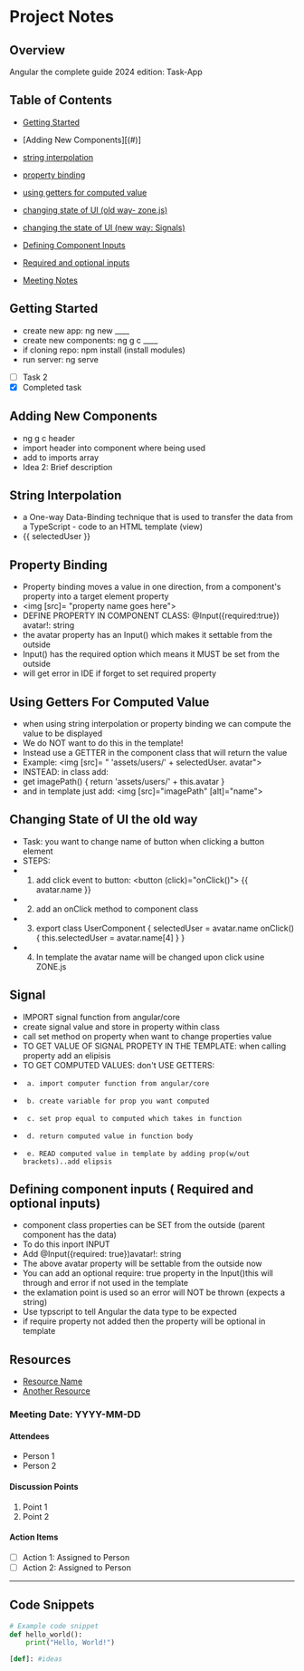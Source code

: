 # Project Notes

## Overview
Angular the complete guide 2024 edition: Task-App

## Table of Contents
- [Getting Started](#)
- [Adding New Components][(#)]
- [string interpolation](#string)
- [property binding](#propery)
- [using getters for computed value](#propery)
- [changing state of UI (old way- zone.js)](#propery)

- [changing the state of UI (new way: Signals)](#signals)
- [Defining Component Inputs](#meeting-notes)
- [Required and optional inputs](#meeting-notes)
- [Meeting Notes](#meeting-notes)


## Getting Started
- create new app: ng new ____
- create new components: ng g c ____
- if cloning repo: npm install (install modules)
- run server: ng serve
- [ ] Task 2
- [x] Completed task

## Adding New Components
- ng g c header
- import header into component where being used
- add to imports array
- Idea 2: Brief description

## String Interpolation
- a One-way Data-Binding technique that is used to transfer the data from a TypeScript - code to an HTML template (view)
- {{ selectedUser }}

## Property Binding
- Property binding moves a value in one direction, from a component's property into a target element property
- <img [src]= "property name goes here">
- DEFINE PROPERTY IN COMPONENT CLASS: @Input({required:true}) avatar!: string
- the avatar property has an Input() which makes it settable from the outside
- Input() has the required option which means it MUST be set from the outside
- will get error in IDE if forget to set required property

## Using Getters For Computed Value
- when using string interpolation or property binding we can compute the value to be displayed
- We do NOT want to do this in the template!
- Instead use a GETTER in the component class that will return the value
- Example: <img [src]= " 'assets/users/' + selectedUser. avatar">
- INSTEAD: in class add: 
- get imagePath() {
      return 'assets/users/' + this.avatar
 }
- and in template just add: <img [src]="imagePath" [alt]="name">

## Changing State of UI the old way
-  Task: you want to change name of button when clicking a button element
-  STEPS:
-  1. add click event to button: <button (click)="onClick()"> {{ avatar.name }}
-  2. add an onClick method to component class 
-  3. export class UserComponent {
        selectedUser = avatar.name
    onClick() {
        this.selectedUser = avatar.name[4]
    }
}
-  4. In template the avatar name will be changed upon click usine ZONE.js


## Signal
- IMPORT signal function from angular/core
- create signal value and store in property within class
- call set method on property when want to change properties value
- TO GET VALUE OF SIGNAL PROPETY IN THE TEMPLATE: when calling property add an elipisis
- TO GET COMPUTED VALUES: don't USE GETTERS:
-      a. import computer function from angular/core
-      b. create variable for prop you want computed
-      c. set prop equal to computed which takes in function
-      d. return computed value in function body
-      e. READ computed value in template by adding prop(w/out brackets)..add elipsis

## Defining component inputs ( Required and optional inputs)
- component class properties can be SET from the outside (parent component has the data)
- To do this inport INPUT
- Add @Input({required: true})avatar!: string
- The above avatar property will be settable from the outside now
- You can add an optional require: true property in the Input()this will through and error if not used in the template
- the exlamation point is used so an error will NOT be thrown (expects a string)
- Use typscript to tell Angular the data type to be expected
- if require property not added then the property will be optional in template

## Resources
- [Resource Name](URL)
- [Another Resource](URL)


### Meeting Date: YYYY-MM-DD
#### Attendees
- Person 1
- Person 2

#### Discussion Points
1. Point 1
2. Point 2

#### Action Items
- [ ] Action 1: Assigned to Person
- [ ] Action 2: Assigned to Person

---

## Code Snippets
```python
# Example code snippet
def hello_world():
    print("Hello, World!")

[def]: #ideas